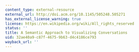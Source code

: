 ```yaml
---
content_type: external-resource
external_url: http://doi.acm.org/10.1145/505248.505271
has_external_license_warning: true
license: https://en.wikipedia.org/wiki/All_rights_reserved
status: ''
title: A Semantic Approach to Visualizing Conversations
uid: 32ae40a9-c87f-4675-9b63-d4c4186ce793
wayback_url: ''
---
```

